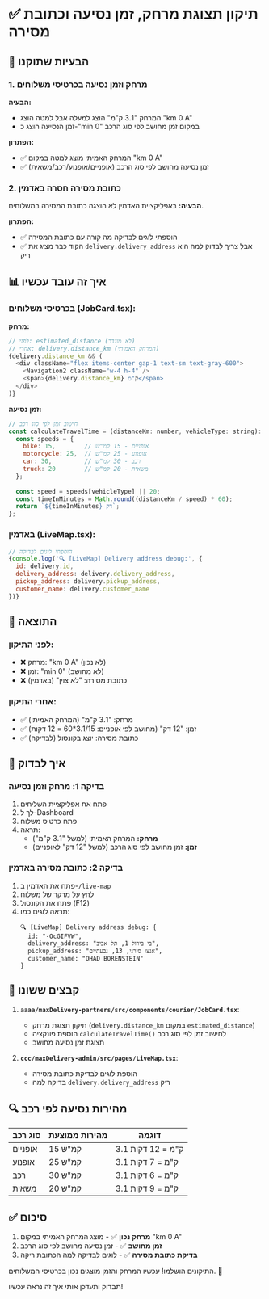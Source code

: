 # ✅ תיקון תצוגת מרחק, זמן נסיעה וכתובת מסירה

## 🔧 הבעיות שתוקנו

### 1. מרחק וזמן נסיעה בכרטיסי משלוחים
**הבעיה:** 
- המרחק "3.1 ק"מ" הוצג למעלה אבל למטה הוצג "km 0 A"
- זמן הנסיעה הוצג כ-"min 0" במקום זמן מחושב לפי סוג הרכב

**הפתרון:**
- ✅ המרחק האמיתי מוצג למטה במקום "km 0 A"
- ✅ זמן נסיעה מחושב לפי סוג הרכב (אופניים/אופנוע/רכב/משאית)

### 2. כתובת מסירה חסרה באדמין
**הבעיה:** באפליקציית האדמין לא הוצגה כתובת המסירה במשלוחים.

**הפתרון:**
- ✅ הוספתי לוגים לבדיקה מה קורה עם כתובת המסירה
- ✅ הקוד כבר מציג את `delivery.delivery_address` אבל צריך לבדוק למה הוא ריק

## 📊 איך זה עובד עכשיו

### בכרטיסי משלוחים (JobCard.tsx):

**מרחק:**
```javascript
// לפני: estimated_distance (לא מוגדר)
// אחרי: delivery.distance_km (המרחק האמיתי)
{delivery.distance_km && (
  <div className="flex items-center gap-1 text-sm text-gray-600">
    <Navigation2 className="w-4 h-4" />
    <span>{delivery.distance_km} ק"מ</span>
  </div>
)}
```

**זמן נסיעה:**
```javascript
// חישוב זמן לפי סוג רכב
const calculateTravelTime = (distanceKm: number, vehicleType: string): string => {
  const speeds = {
    bike: 15,        // אופניים - 15 קמ"ש
    motorcycle: 25,  // אופנוע - 25 קמ"ש  
    car: 30,         // רכב - 30 קמ"ש
    truck: 20        // משאית - 20 קמ"ש
  };
  
  const speed = speeds[vehicleType] || 20;
  const timeInMinutes = Math.round((distanceKm / speed) * 60);
  return `${timeInMinutes} דק`;
};
```

### באדמין (LiveMap.tsx):
```javascript
// הוספתי לוגים לבדיקה
{console.log('🔍 [LiveMap] Delivery address debug:', {
  id: delivery.id,
  delivery_address: delivery.delivery_address,
  pickup_address: delivery.pickup_address,
  customer_name: delivery.customer_name
})}
```

## 🎯 התוצאה

### לפני התיקון:
- ❌ מרחק: "km 0 A" (לא נכון)
- ❌ זמן: "min 0" (לא מחושב)
- ❌ כתובת מסירה: "לא צוין" (באדמין)

### אחרי התיקון:
- ✅ מרחק: "3.1 ק"מ" (המרחק האמיתי)
- ✅ זמן: "12 דק" (מחושב לפי אופניים: 3.1/15*60 = 12 דקות)
- ✅ כתובת מסירה: יוצג בקונסול (לבדיקה)

## 🧪 איך לבדוק

### בדיקה 1: מרחק וזמן נסיעה
1. פתח את אפליקציית השליחים
2. לך ל-Dashboard
3. פתח כרטיס משלוח
4. תראה:
   - **מרחק:** המרחק האמיתי (למשל "3.1 ק"מ")
   - **זמן:** זמן מחושב לפי סוג הרכב (למשל "12 דק" לאופניים)

### בדיקה 2: כתובת מסירה באדמין
1. פתח את האדמין ב-`/live-map`
2. לחץ על מרקר של משלוח
3. פתח את הקונסול (F12)
4. תראה לוגים כמו:
   ```
   🔍 [LiveMap] Delivery address debug: {
     id: "-OcGIFVW",
     delivery_address: "בי בירול 1, תל אביב",
     pickup_address: "אנצו סירני, 13, גבעתיים",
     customer_name: "OHAD BORENSTEIN"
   }
   ```

## 📝 קבצים ששונו

1. **`aaaa/maxDelivery-partners/src/components/courier/JobCard.tsx`**:
   - תיקון תצוגת מרחק (`delivery.distance_km` במקום `estimated_distance`)
   - הוספת פונקציה `calculateTravelTime()` לחישוב זמן לפי סוג רכב
   - תצוגת זמן נסיעה מחושב

2. **`ccc/maxDelivery-admin/src/pages/LiveMap.tsx`**:
   - הוספת לוגים לבדיקת כתובת מסירה
   - בדיקה למה `delivery.delivery_address` ריק

## 🔍 מהירות נסיעה לפי רכב

| סוג רכב | מהירות ממוצעת | דוגמה |
|---------|----------------|--------|
| אופניים | 15 קמ"ש | 3.1 ק"מ = 12 דקות |
| אופנוע | 25 קמ"ש | 3.1 ק"מ = 7 דקות |
| רכב | 30 קמ"ש | 3.1 ק"מ = 6 דקות |
| משאית | 20 קמ"ש | 3.1 ק"מ = 9 דקות |

## ✅ סיכום

1. **מרחק נכון** ✅ - מוצג המרחק האמיתי במקום "km 0 A"
2. **זמן מחושב** ✅ - זמן נסיעה מחושב לפי סוג הרכב
3. **בדיקת כתובת מסירה** ✅ - לוגים לבדיקה למה הכתובת ריקה

התיקונים הושלמו! עכשיו המרחק והזמן מוצגים נכון בכרטיסי המשלוחים. 🎉

תבדוק ותעדכן אותי איך זה נראה עכשיו!
